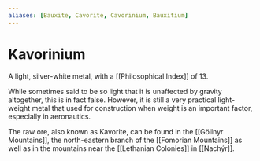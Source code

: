 ```yaml
---
aliases: [Bauxite, Cavorite, Cavorinium, Bauxitium]
---
```

# Kavorinium
A light, silver-white metal, with a [[Philosophical Index]] of 13.

While sometimes said to be so light that it is unaffected by gravity altogether, this is in fact false. However, it is still a very practical light-weight metal that used for construction when weight is an important factor, especially in aeronautics.

The raw ore, also known as Kavorite, can be found in the [[Göllnyr Mountains]], the north-eastern branch of the [[Fomorian Mountains]] as well as in the mountains near the [[Lethanian Colonies]] in [[Nachýr]].

